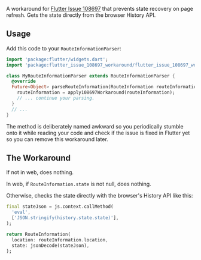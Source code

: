 A workaround for [Flutter Issue 108697](https://github.com/flutter/flutter/issues/108697)
that prevents state recovery on page refresh. Gets the state directly from the browser History API.

## Usage

Add this code to your `RouteInformationParser`:

```dart
import 'package:flutter/widgets.dart';
import 'package:flutter_issue_108697_workaround/flutter_issue_108697_workaround.dart'; // ADDED

class MyRouteInformationParser extends RouteInformationParser {
  @override
  Future<Object> parseRouteInformation(RouteInformation routeInformation) async {
    routeInformation = apply108697Workaround(routeInformation);                        // ADDED
    // ... continue your parsing.
  }
  // ...
}
```

The method is deliberately named awkward so you periodically stumble onto it while reading your
code and check if the issue is fixed in Flutter yet so you can remove this workaround later.

## The Workaround

If not in web, does nothing.

In web, if `RouteInformation.state` is not null, does nothing.

Otherwise, checks the state directly with the browser's History API like this:

```dart
final stateJson = js.context.callMethod(
  'eval',
  ['JSON.stringify(history.state.state)'],
);

return RouteInformation(
  location: routeInformation.location,
  state: jsonDecode(stateJson),
);
```

